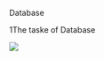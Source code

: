 Database

1The taske of Database


![](https://www.avaxiagroup.com/wp-content/uploads/avaxia-services-bi-big.jpg)
